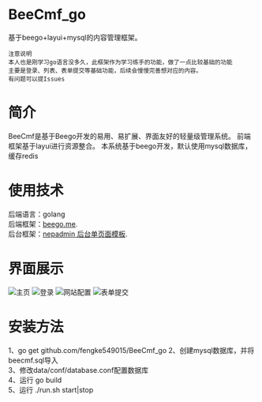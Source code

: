 # BeeCmf_go
基于beego+layui+mysql的内容管理框架。

    注意说明
    本人也是刚学习go语言没多久，此框架作为学习练手的功能，做了一点比较基础的功能
    主要是登录、列表、表单提交等基础功能，后续会慢慢完善想对应的内容。
    有问题可以提Issues

# 简介
BeeCmf是基于Beego开发的易用、易扩展、界面友好的轻量级管理系统。
前端框架基于layui进行资源整合。
本系统基于beego开发，默认使用mysql数据库，缓存redis 
# 使用技术
后端语言：golang  
后端框架：[beego.me](http://beego.me).  
后台框架：[nepadmin 后台单页面模板](https://github.com/fanjyy/nepadmin).
#  界面展示
![主页](https://github.com/fengke549015/BeeCmf_go/blob/master/static/images/demo/主页.jpg)
![登录](https://github.com/fengke549015/BeeCmf_go/blob/master/static/images/demo/登录.png)
![网站配置](https://github.com/fengke549015/BeeCmf_go/blob/master/static/images/demo/网站配置.png)
![表单提交](https://github.com/fengke549015/BeeCmf_go/blob/master/static/images/demo/表单提交.png)
# 安装方法    
1、go get github.com/fengke549015/BeeCmf_go
2、创建mysql数据库，并将beecmf.sql导入    
3、修改data/conf/database.conf配置数据库    
4、运行 go build    
5、运行 ./run.sh start|stop
